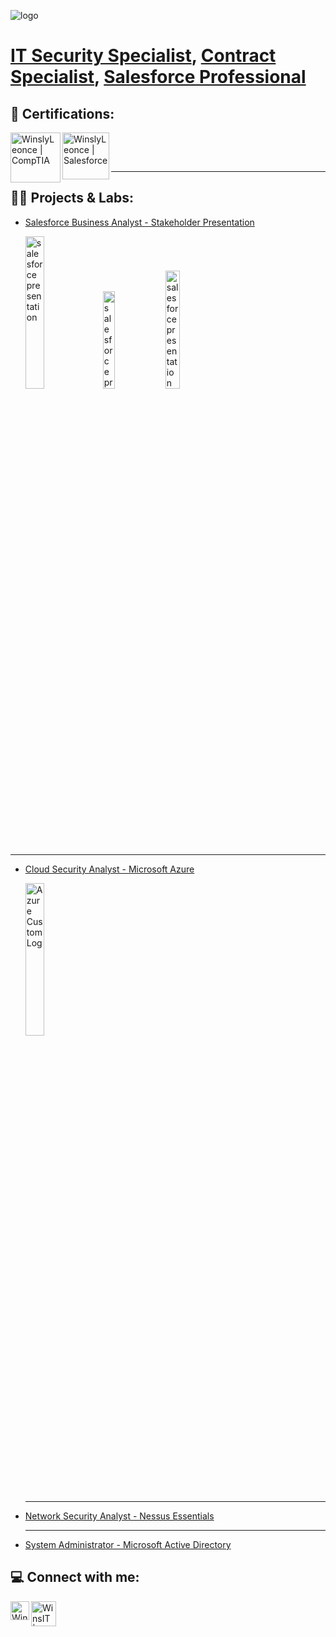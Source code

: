 ![logo](https://imgur.com/RFGOj1R.png)

<h1><a href="https://github.com/WinsIT-2024">IT Security Specialist</a>, <a href="https://www.linkedin.com/in/winsly-leonce/">Contract Specialist</a>, <a href="https://www.salesforce.com/trailblazer/winsly">Salesforce Professional</a></h1>

<h2>📜 Certifications:</h2>

  
[<img align="left" alt="WinslyLeonce | CompTIA" width="80px" src="https://imgur.com/rt1SA9Y.png" />][CompTIASecurity+]

[<img align="left" alt="WinslyLeonce | Salesforce" width="75px" src="https://imgur.com/nNlwhiu.png" />][SalesforceAdministrator]<br/>

[CompTIASecurity+]: https://www.credly.com/badges/ba7028fe-db97-45dc-abd2-833a0ab32e08/
[SalesforceAdministrator]: https://www.salesforce.com/trailblazer/winsly



<br/>

---

<h2> 👨‍💻 Projects & Labs:</h2>

- [Salesforce Business Analyst - Stakeholder Presentation](https://youtube.com/@Wins_IT?si=Kreoudi7Wx7d7VqG)
  
  <p float="left">
  <img src="https://imgur.com/MD28FJu.png" height="25%" width="25%" alt="salesforce presentation"/>
  <img src="https://imgur.com/Y0QMyF5.png" height="20%" width="20%" alt="salesforce presentation"/>
  <img src="https://imgur.com/Si2RgJj.png" height="22%" width="22%" alt="salesforce presentation"/> 
  </p>
---
- [Cloud Security Analyst - Microsoft Azure](https://github.com/WinsIT-2024/Microsoft-Azure-Custom-Log)

  <p align="left">
  <img src="https://imgur.com/LKPbICq.png" height="25%" width="25%" alt="Azure Custom Log"/>
  </p>  
  
  ---
 
- [Network Security Analyst - Nessus Essentials](https://github.com/WinsIT-2024/Nessus-Vulnerability-Scan)

  ---
  
- [System Administrator - Microsoft Active Directory](https://github.com/WinsIT-2024/Microsoft-Active-Directory)




<h2> 💻 Connect with me:</h2>

[<img align="left" alt="WinslyLeonce | LinkedIn" width="30px" src="https://imgur.com/CYMnG4W.png" />][linkedin]
[<img align="left" alt="WinsIT | YouTube" width="40px" src="https://imgur.com/pKtLLTo.png" />][youtube]



[linkedin]: https://www.linkedin.com/in/winsly-leonce/
[youtube]: https://www.youtube.com/@Wins_IT


<!--
**WinsIT-2024/WinsIT-2024** is a ✨ _special_ ✨ repository because its `README.md` (this file) appears on your GitHub profile.

Here are some ideas to get you started:

- 🔭 I’m currently working on ...
- 🌱 I’m currently learning ...
- 📫 How to reach me: ...
- ⚡ Fun fact: ...
-->
